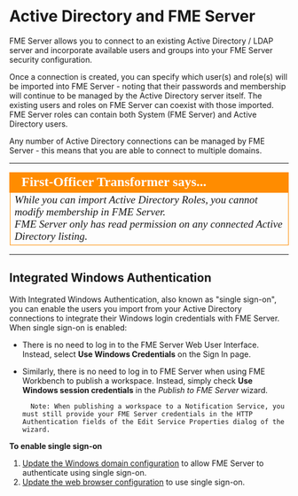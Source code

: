 # Active Directory and FME Server #

FME Server allows you to connect to an existing Active Directory / LDAP server and incorporate available users and groups into your FME Server security configuration.

Once a connection is created, you can specify which user(s) and role(s) will be imported into FME Server - noting that their passwords and membership will continue to be managed by the Active Directory server itself. The existing users and roles on FME Server can coexist with those imported. FME Server roles can contain both System (FME Server) and Active Directory users.

Any number of Active Directory connections can be managed by FME Server - this means that you are able to connect to multiple domains.

---

<!--Person X Says Section-->

<table style="border-spacing: 0px">
<tr>
<td style="vertical-align:middle;background-color:darkorange;border: 2px solid darkorange">
<i class="fa fa-quote-left fa-lg fa-pull-left fa-fw" style="color:white;padding-right: 12px;vertical-align:text-top"></i>
<span style="color:white;font-size:x-large;font-weight: bold;font-family:serif">First-Officer Transformer says...</span>
</td>
</tr>

<tr>
<td style="border: 1px solid darkorange">
<span style="font-family:serif; font-style:italic; font-size:larger">
While you can import Active Directory Roles, you cannot modify membership in FME Server.<br>
FME Server only has read permission on any connected Active Directory listing.
</span>
</td>
</tr>
</table>

---

## Integrated Windows Authentication ##

With Integrated Windows Authentication, also known as "single sign-on", you can enable the users you import from your Active Directory connections to integrate their Windows login credentials with FME Server. When single sign-on is enabled:

- There is no need to log in to the FME Server Web User Interface. Instead, select **Use Windows Credentials** on the Sign In page.
- Similarly, there is no need to log in to FME Server when using FME Workbench to publish a workspace. Instead, simply check **Use Windows session credentials** in the *Publish to FME Server* wizard.

		Note: When publishing a workspace to a Notification Service, you must still provide your FME Server credentials in the HTTP Authentication fields of the Edit Service Properties dialog of the wizard.

**To enable single sign-on**

1. [Update the Windows domain configuration](http://docs.safe.com/fme/html/FME_Server_Documentation/Content/AdminGuide/IWA_Update_Windows_Domain_Config.htm) to allow FME Server to authenticate using single sign-on.
2. [Update the web browser configuration](http://docs.safe.com/fme/html/FME_Server_Documentation/Content/AdminGuide/IWA_Update_Web_Browser_Config.htm) to use single sign-on.

